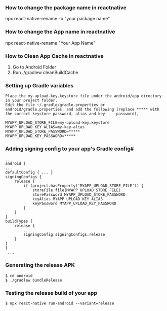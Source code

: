 ### How to change the package name in reactnative

npx react-native-rename -b "your package name"


### How to change the App name in reactnative

npx react-native-rename "Your App Name"


### How to Clean App Cache in reactnative

1. Go to Android Folder
2. Run ./gradlew cleanBuildCache

### Setting up Gradle variables

    Place the my-upload-key.keystore file under the android/app directory in your project folder.
    Edit the file ~/.gradle/gradle.properties or android/gradle.properties, and add the following (replace ***** with the correct keystore password, alias and key     password),
    
    MYAPP_UPLOAD_STORE_FILE=my-upload-key.keystore
    MYAPP_UPLOAD_KEY_ALIAS=my-key-alias
    MYAPP_UPLOAD_STORE_PASSWORD=*****
    MYAPP_UPLOAD_KEY_PASSWORD=*****

### Adding signing config to your app's Gradle config#

    ...
    android {
    ...
    defaultConfig { ... }
    signingConfigs {
        release {
            if (project.hasProperty('MYAPP_UPLOAD_STORE_FILE')) {
                storeFile file(MYAPP_UPLOAD_STORE_FILE)
                storePassword MYAPP_UPLOAD_STORE_PASSWORD
                keyAlias MYAPP_UPLOAD_KEY_ALIAS
                keyPassword MYAPP_UPLOAD_KEY_PASSWORD
            }
        }
    }
    buildTypes {
        release {
            ...
            signingConfig signingConfigs.release
        }
    }
    }
     ...

### Generating the release APK

    $ cd android
    $ ./gradlew bundleRelease

### Testing the release build of your app
    $ npx react-native run-android --variant=release
